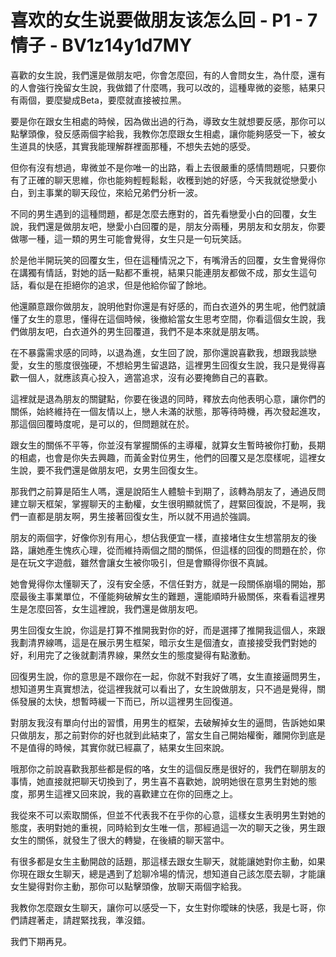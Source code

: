 # 喜欢的女生说要做朋友该怎么回 - P1 - 7情子 - BV1z14y1d7MY

喜歡的女生說，我們還是做朋友吧，你會怎麼回，有的人會問女生，為什麼，還有的人會強行挽留女生說，我做錯了什麼嗎，我可以改的，這種卑微的姿態，結果只有兩個，要麼變成Beta，要麼就直接被拉黑。

要是你在跟女生相處的時候，因為做出過的行為，導致女生就想要反感，那你可以點擊頭像，發反感兩個字給我，我教你怎麼跟女生相處，讓你能夠感受一下，被女生道具的快感，其實我能理解群裡面那種，不想失去她的感受。

但你有沒有想過，卑微並不是你唯一的出路，看上去很嚴重的感情問題呢，只要你有了正確的聊天思維，你也能夠輕輕鬆鬆，收穫到她的好感，今天我就從戀愛小白，到主事業的聊天段位，來給兄弟們分析一波。

不同的男生遇到的這種問題，都是怎麼去應對的，首先看戀愛小白的回覆，女生說，我們還是做朋友吧，戀愛小白回覆的是，朋友分兩種，男朋友和女朋友，你要做哪一種，這一類的男生可能會覺得，女生只是一句玩笑話。

於是他半開玩笑的回覆女生，但在這種情況之下，有嘴滑舌的回覆，女生會覺得你在講獨有情話，對她的話一點都不重視，結果只能連朋友都做不成，那女生這句話，看似是在拒絕你的追求，但是他給你留了餘地。

他還願意跟你做朋友，說明他對你還是有好感的，而白衣道外的男生呢，他們就讀懂了女生的意思，懂得在這個時候，後撤給當女生思考空間，你看這個女生說，我們做朋友吧，白衣道外的男生回覆道，我們不是本來就是朋友嗎。

在不暴露需求感的同時，以退為進，女生回了說，那你還說喜歡我，想跟我談戀愛，女生的態度很強硬，不想給男生留退路，這裡男生回復女生說，我只是覺得喜歡一個人，就應該真心投入，適當追求，沒有必要掩飾自己的喜歡。

這裡就是退為朋友的關鍵點，你要在後退的同時，釋放去向他表明心意，讓你們的關係，始終維持在一個友情以上，戀人未滿的狀態，那等待時機，再次發起進攻，那這個回覆時度呢，是可以的，但問題就在於。

跟女生的關係不平等，你並沒有掌握關係的主導權，就算女生暫時被你打動，長期的相處，也會是你失去興趣，而黃金對位男生，他們的回覆又是怎麼樣呢，這裡女生說，要不我們還是做朋友吧，女男生回復女生。

那我們之前算是陌生人嗎，還是說陌生人體驗卡到期了，該轉為朋友了，通過反問建立聊天框架，掌握聊天的主動權，女生很明顯就慌了，趕緊回復說，不是啊，我們一直都是朋友啊，男生接著回復女生，所以就不用過於強調。

朋友的兩個字，好像你別有用心，想佔我便宜一樣，直接堵住女生想當朋友的後路，讓她產生愧疚心理，從而維持兩個之間的關係，但這樣的回復的問題在於，你是在玩文字遊戲，雖然會讓女生被你吸引，但是會顯得你很不真誠。

她會覺得你太懂聊天了，沒有安全感，不信任對方，就是一段關係崩塌的開始，那麼最後主事業單位，不僅能夠破解女生的難題，還能順時升級關係，來看看這裡男生是怎麼回答，女生這裡說，我們還是做朋友吧。

男生回復女生說，你這是打算不推開我對你的好，而是選擇了推開我這個人，來跟我劃清界線嗎，這是在展示男生框架，暗示女生是個渣女，直接接受我們對她的好，利用完了之後就劃清界線，果然女生的態度變得有點激動。

回復男生說，你的意思是不跟你在一起，你就不對我好了嗎，女生直接逼問男生，想知道男生真實想法，從這裡我就可以看出了，女生說做朋友，只不過是覺得，關係發展的太快，想暫時緩一下而已，所以這裡男生回復道。

對朋友我沒有單向付出的習慣，用男生的框架，去破解掉女生的逼問，告訴她如果只做朋友，那之前對你的好也就到此結束了，當女生自己開始權衡，離開你到底是不是值得的時候，其實你就已經贏了，結果女生回來說。

哦那你之前說喜歡我那些都是假的咯，女生的這個反應是很好的，我們在聊朋友的事情，她直接就把聊天切換到了，男生喜不喜歡她，說明她很在意男生對她的態度，那男生這裡又回來說，我的喜歡建立在你的回應之上。

我從來不可以索取關係，但並不代表我不在乎你的心意，這樣女生表明男生對她的態度，表明對她的重視，同時給到女生唯一信，那經過這一次的聊天之後，男生跟女生的關係，就發生了很大的轉變，在後續的聊天當中。

有很多都是女生主動開啟的話題，那這樣去跟女生聊天，就能讓她對你主動，如果你現在跟女生聊天，總是遇到了尬聊冷場的情況，想知道自己該怎麼去聊，才能讓女生變得對你主動，那你可以點擊頭像，放聊天兩個字給我。

我教你怎麼跟女生聊天，讓你可以感受一下，女生對你曖昧的快感，我是七哥，你們請趕著走，請趕緊找我，準沒錯。

我們下期再見。